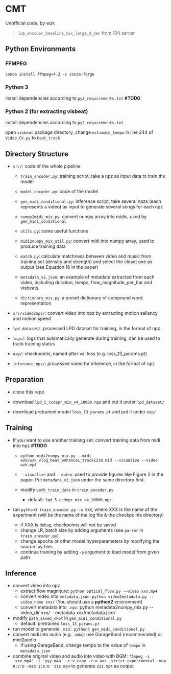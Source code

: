 # CMT

Unofficial code, by wzk

>  `ldp_encoder_baseline_mix_large_d_den` from 104 server



## Python Environments

### FFMPEG

`conda install ffmpeg=4.2 -c conda-forge`

### Python 3

install dependencies according to `py3_requirements.txt` **#TODO**

### Python 2 (for extracting visbeat)

install dependencies according to `py2_requirements.txt` 

open `visbeat` package directory, change `estimate_tempo` in line 244 of `Video_CV.py` to `beat_track`





## Directory Structure

* `src/`: code of the whole pipeline

  * `train_encoder.py`: training script, take a npz as input data to train the model 
  * `model_encoder.py`: code of the model
  * `gen_midi_conditional.py`: inference script, take several npzs (each represents a video) as input to generate several songs for each npz
  * `numpy2midi_mix.py`: convert numpy array into midis, used by `gen_midi_conditional`

  * `utils.py`: some useful functions
  * `midi2numpy_mix_util.py`: convert midi into numpy array, used to produce training data
  * `match.py`: calculate matchness between video and music from training set (density and strength) and select the closet one as output (see Equation 16 in the paper)
  * `metadata_v2.json`: an example of metadata extracted from each video, including duration, tempo, flow_magnitude_per_bar and visbeats.
  * `dictionary_mix.py`: a preset dictionary of compound word representation

* `src/video2npz/`: convert video into npz by extracting motion saliency and motion speed

* `lpd_dataset/`: processed LPD dataset for training, in the format of npz

* `logs/`: logs that automatically generate during training, can be used to track training status

* `exp/`: checkpoints, named after val loss (e.g. loss_13_params.pt)

* `inference_npz/`: processed video for inference, in the format of npz




## Preparation

* clone this repo
* download `lpd_5_ccdepr_mix_v4_10000.npz` and put it under `lpd_dataset/`

* download pretrained model `loss_13_params.pt` and put  it under `exp/`



## Training

* If you want to use another training set:  convert training data from midi into npz **#TODO**

  * ```shell
    python midi2numpy_mix.py --midi wzk/wzk_vlog_beat_enhance1_track1238.mid --visualize --video wzk.mp4
    ```

  * `--visualize` and `--video`: used to provide figures like Figure 2 in the paper. Put `metadata_v2.json` under the same directory first.

  * modify `path_train_data` in `train_encoder.py`

    * default: `lpd_5_ccdepr_mix_v4_10000.npz`

* run `python3 train_encoder.py -n XXX`, where XXX is the name of the experiment (will be the name of the log file & the checkpoints directory)
  
  * if XXX is `debug`, checkpoints will not be saved
  * change LR, batch size by adding arguments (see `parser` in `train_encoder.py`)
  * change epochs or other model hyperparameters by modifying the source .py files
  * continue training by adding `-p` argument to load model from given path

## Inference

* convert video into npz 
  * extract flow magniture: `python optical_flow.py --video xxx.mp4`
  * convert video into `metadata.json`:  `python video2metadata.py --video_name xxx/`  (You should use a **python2** environment)
  * convert metadata into `.npz`: python metadata2numpy_mix.py --video_dir xxx/ --metadata xxx/metadata.json`
* modify `path_saved_ckpt` in `gen_midi_conditional.py` 
  * default: pretrained `loss_13_params.pt`
* run model to generate `.mid` : `python3 gen_midi_conditional.py`
* convert midi into audio (e.g. `.m4a`): use GarageBand (recommended) or midi2audio 
  * if using GarageBand, change tempo to the value of  `tempo` in `metadata.json` 
* combine original video and audio into video with BGM: `ffmpeg -i 'xxx.mp4' -i 'yyy.m4a' -c:v copy -c:a aac -strict experimental -map 0:v:0 -map 1:a:0 'zzz.mp4`  to generate `zzz.mp4` as output

















